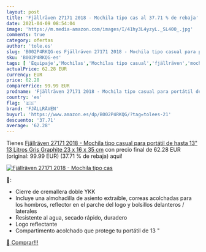 ```yaml
---
layout: post
title: 'Fjällräven 27171 2018 - Mochila tipo cas al 37.71 % de rebaja'
date: 2021-04-09 08:54:04
image: 'https://m.media-amazon.com/images/I/41hy3L4yzyL._SL400_.jpg'
comments: true
category: ofertas
author: 'tole.es'
slug: 'B002P4RKQG-es Fjällräven 27171 2018 - Mochila tipo casual para portátil...'
sku: 'B002P4RKQG-es'
tags: [ 'Equipaje','Mochilas','Mochilas tipo casual','fjällräven','mochila', ]
actualPrice: 62.28 EUR
currency: EUR
price: 62.28
comparePrice: 99.99 EUR
prodname: 'Fjällräven 27171 2018 - Mochila tipo casual para portátil de hasta 13"  13 Litros  Gris  Graphite   23 x 16 x 35 cm'
country: 'es'
flag: '🇪🇸'
brand: 'FJÄLLRÄVEN'
buyurl: 'https://www.amazon.es/dp/B002P4RKQG/?tag=tolees-21'
descuento: '37.71'
average: '62.28'
---
```


Tienes [Fjällräven 27171 2018 - Mochila tipo casual para portátil de hasta 13"  13 Litros  Gris  Graphite   23 x 16 x 35 cm](https://www.amazon.es/dp/B002P4RKQG/?tag=tolees-21) con precio final de  62.28 EUR (original: 99.99 EUR) (37.71 %  de rebaja) aqui!

[![Fjällräven 27171 2018 - Mochila tipo cas](https://m.media-amazon.com/images/I/41hy3L4yzyL._SL400_.jpg)](https://www.amazon.es/dp/B002P4RKQG/?tag=tolees-21)

🔎:

- Cierre de cremallera doble YKK
- Incluye una almohadilla de asiento extraíble, correas acolchadas para los hombros, reflector en el parche del logo y bolsillos delanteros / laterales
- Resistente al agua, secado rápido, duradero
- Logo reflectante
- Compartimento acolchado que protege tu portátil de 13 "

[🛒 Comprar!!!](https://www.amazon.es/dp/B002P4RKQG/?tag=tolees-21)
